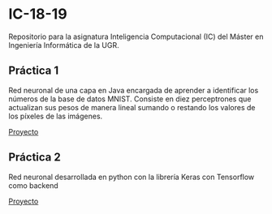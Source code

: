 # IC-18-19
Repositorio para la asignatura Inteligencia Computacional (IC) del Máster en Ingeniería Informática de la UGR.

## Práctica 1
Red neuronal de una capa en Java encargada de aprender a identificar los números de la base de datos MNIST. Consiste en diez perceptrones que actualizan sus pesos de manera lineal sumando o restando los valores de los píxeles de las imágenes.

[Proyecto](./MNIST)

## Práctica 2
Red neuronal desarrollada en python con la librería Keras con Tensorflow como backend

[Proyecto](./MNISTv2)
